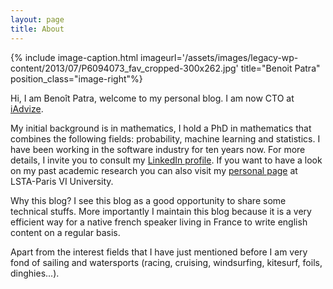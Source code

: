 ```yaml
---
layout: page
title: About
---
```


{% include image-caption.html imageurl='/assets/images/legacy-wp-content/2013/07/P6094073_fav_cropped-300x262.jpg' title="Benoit Patra" position_class="image-right"%}

Hi, I am Benoît Patra, welcome to my personal blog. I am now CTO at <a title="iAdvize" href="https://www.iadvize.com/">iAdvize</a>.

My initial background is in mathematics, I hold a PhD in mathematics that combines the following fields: probability, machine learning and statistics. I have been working in the software industry for ten years now. For more details, I invite you to consult my <a title="LinkedIn profile" href="http://www.linkedin.com/pub/benoit-patra/10/a89/648">LinkedIn profile</a>. If you want to have a look on my past academic research you can also visit my <a title="personal page" href="http://www.lsta.upmc.fr/doct/patra/">personal page</a> at LSTA-Paris VI University.

Why this blog? I see this blog as a good opportunity to share some technical stuffs. More importantly I maintain this blog because it is a very efficient way for a native french speaker living in France to write english content on a regular basis.

Apart from the interest fields that I have just mentioned before I am very fond of sailing and watersports (racing, cruising, windsurfing, kitesurf, foils, dinghies...).
